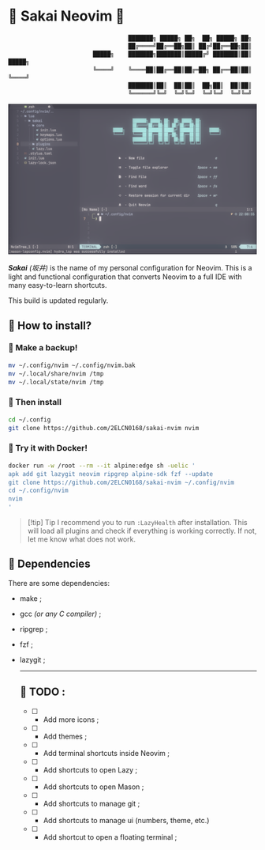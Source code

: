 # 🥢 Sakai Neovim 🥢

```
                                  ███████╗ █████╗ ██╗  ██╗ █████╗ ██╗
                                  ██╔════╝██╔══██╗██║ ██╔╝██╔══██╗██║
                        █████╗    ███████╗███████║█████╔╝ ███████║██║    █████╗
                        ╚════╝    ╚════██║██╔══██║██╔═██╗ ██╔══██║██║    ╚════╝
                                  ███████║██║  ██║██║  ██╗██║  ██║██║
                                  ╚══════╝╚═╝  ╚═╝╚═╝  ╚═╝╚═╝  ╚═╝╚═╝
```

![Sakai](https://github.com/2ELCN0168/sakai-nvim/blob/screenshots/Sakai_Nvim.png)

**_Sakai_** _(坂井)_ is the name of my personal configuration for Neovim.
This is a light and functional configuration that converts Neovim to a full IDE with many easy-to-learn shortcuts.

This build is updated regularly.

## 🍤 How to install?

### 🥡 Make a backup!

```bash
mv ~/.config/nvim ~/.config/nvim.bak
mv ~/.local/share/nvim /tmp
mv ~/.local/state/nvim /tmp
```

### 🌌 Then install

```bash
cd ~/.config
git clone https://github.com/2ELCN0168/sakai-nvim nvim
```

### 🐋 Try it with Docker!

```bash
docker run -w /root --rm --it alpine:edge sh -uelic '
apk add git lazygit neovim ripgrep alpine-sdk fzf --update
git clone https://github.com/2ELCN0168/sakai-nvim ~/.config/nvim
cd ~/.config/nvim
nvim
'
```

> [!tip] Tip
> I recommend you to run `:LazyHealth` after installation. This will load all plugins and check if everything is working correctly. If not, let me know what does not work.

## 🍣 Dependencies

There are some dependencies:

- make ;
- gcc _(or any C compiler)_ ;
- ripgrep ;
- fzf ;
- lazygit ;

  ***

  ## 🍚 TODO :

  - [ ] - Add more icons ;
  - [ ] - Add themes ;
  - [ ] - Add terminal shortcuts inside Neovim ;
  - [ ] - Add shortcuts to open Lazy ;
  - [ ] - Add shortcuts to open Mason ;
  - [ ] - Add shortcuts to manage git ;
  - [ ] - Add shortcuts to manage ui (numbers, theme, etc.)
  - [ ] - Add shortcut to open a floating terminal ;
